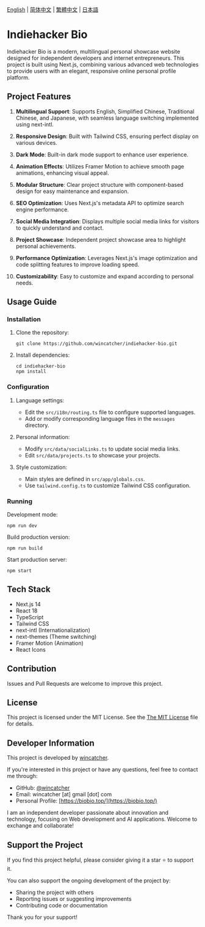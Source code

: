 
[English](README.md) | [简体中文](README-CN.md) | [繁體中文](README-Hant.md) | [日本語](README-JA.md)

# Indiehacker Bio

Indiehacker Bio is a modern, multilingual personal showcase website designed for independent developers and internet entrepreneurs. This project is built using Next.js, combining various advanced web technologies to provide users with an elegant, responsive online personal profile platform.

## Project Features

1. **Multilingual Support**: Supports English, Simplified Chinese, Traditional Chinese, and Japanese, with seamless language switching implemented using next-intl.

2. **Responsive Design**: Built with Tailwind CSS, ensuring perfect display on various devices.

3. **Dark Mode**: Built-in dark mode support to enhance user experience.

4. **Animation Effects**: Utilizes Framer Motion to achieve smooth page animations, enhancing visual appeal.

5. **Modular Structure**: Clear project structure with component-based design for easy maintenance and expansion.

6. **SEO Optimization**: Uses Next.js's metadata API to optimize search engine performance.

7. **Social Media Integration**: Displays multiple social media links for visitors to quickly understand and contact.

8. **Project Showcase**: Independent project showcase area to highlight personal achievements.

9. **Performance Optimization**: Leverages Next.js's image optimization and code splitting features to improve loading speed.

10. **Customizability**: Easy to customize and expand according to personal needs.

## Usage Guide

### Installation

1. Clone the repository:
   ```
   git clone https://github.com/wincatcher/indiehacker-bio.git
   ```

2. Install dependencies:
   ```
   cd indiehacker-bio
   npm install
   ```

### Configuration

1. Language settings:
   - Edit the `src/i18n/routing.ts` file to configure supported languages.
   - Add or modify corresponding language files in the `messages` directory.

2. Personal information:
   - Modify `src/data/socialLinks.ts` to update social media links.
   - Edit `src/data/projects.ts` to showcase your projects.

3. Style customization:
   - Main styles are defined in `src/app/globals.css`.
   - Use `tailwind.config.ts` to customize Tailwind CSS configuration.

### Running

Development mode:
```
npm run dev
```

Build production version:
```
npm run build
```

Start production server:
```
npm start
```

## Tech Stack

- Next.js 14
- React 18
- TypeScript
- Tailwind CSS
- next-intl (Internationalization)
- next-themes (Theme switching)
- Framer Motion (Animation)
- React Icons

## Contribution

Issues and Pull Requests are welcome to improve this project.

## License

This project is licensed under the MIT License. See the [The MIT License](https://opensource.org/license/MIT) file for details.

## Developer Information

This project is developed by [wincatcher](https://github.com/wincatcher).

If you're interested in this project or have any questions, feel free to contact me through:

- GitHub: [@wincatcher](https://github.com/wincatcher)
- Email: wincatcher [at] gmail [dot] com
- Personal Profile: [https://biobio.top/](https://biobio.top/)

I am an independent developer passionate about innovation and technology, focusing on Web development and AI applications. Welcome to exchange and collaborate!

## Support the Project

If you find this project helpful, please consider giving it a star ⭐️ to support it.

You can also support the ongoing development of the project by:

- Sharing the project with others
- Reporting issues or suggesting improvements
- Contributing code or documentation

Thank you for your support!
